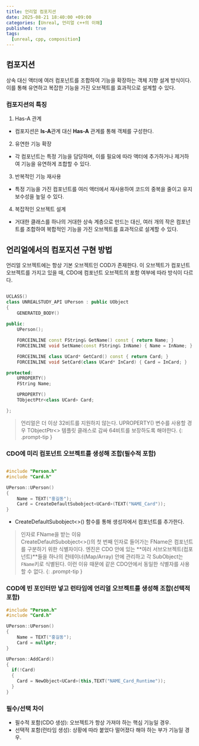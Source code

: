 ```yaml
---
title: 언리얼 컴포지션
date: 2025-08-21 18:40:00 +09:00
categories: [Unreal, 언리얼 c++의 이해]
published: true
tags:
  [unreal, cpp, composition]
---
```


## **컴포지션**
상속 대신 액터에 여러 컴포넌트를 조합하여 기능을 확장하는 객체 지향 설계 방식이다. 이를 통해 유연하고 복잡한 기능을 가진 오브젝트를 효과적으로 설계할 수 있다.

### 컴포지션의 특징
1. Has-A 관계
  - 컴포지션은 **Is-A**관계 대신 **Has-A** 관계를 통해 객체를 구성한다. 

2. 유연한 기능 확장
  - 각 컴포넌트는 특정 기능을 담당하며, 이를 필요에 따라 액터에 추가하거나 제거하여 기능을 유연하게 조합할 수 있다.

3. 반복적인 기능 재사용
  - 특정 기능을 가진 컴포넌트를 여러 액터에서 재사용하여 코드의 중복을 줄이고 유지보수성을 높일 수 있다.

4. 복잡적인 오브젝트 설계
  - 거대한 클래스를 하나의 거대한 상속 계층으로 만드는 대신, 여러 개의 작은 컴포넌트를 조합하여 복합적인 기능을 가진 오브젝트를 효과적으로 설계할 수 있다.


## **언리얼에서의 컴포지션 구현 방법**
언리얼 오브젝트에는 항상 기본 오브젝트인 COD가 존재한다. 이 오브젝트가 컴포넌트 오브젝트를 가지고 있을 때, CDO에 컴포넌트 오브젝트의 포함 여부에 따라 방식이 다르다.

```cpp

UCLASS()
class UNREALSTUDY_API UPerson : public UObject
{
	GENERATED_BODY()
	
public:
	UPerson();

	FORCEINLINE const FString& GetName() const { return Name; }
	FORCEINLINE void SetName(const FString& InName) { Name = InName; }

	FORCEINLINE class UCard* GetCard() const { return Card; }
	FORCEINLINE void SetCard(class UCard* InCard) { Card = InCard; }

protected:
	UPROPERTY()
	FString Name;

	UPROPERTY()
	TObjectPtr<class UCard> Card;

};
```

> 언리얼은 더 이상 32비트를 지원하지 않는다. UPROPERTY() 변수를 사용할 경우 TObjectPtr<> 템플릿 클래스로 감싸 64비트를 보장하도록 해야한다.
{: .prompt-tip }


### CDO에 미리 컴포넌트 오브젝트를 생성해 조합(필수적 포함)

```cpp

#include "Person.h"
#include "Card.h"

UPerson::UPerson()
{
	Name = TEXT("홍길동");
	Card = CreateDefaultSubobject<UCard>(TEXT("NAME_Card"));
}
```

- CreateDefaultSubobject<>() 함수를 통해 생성자에서 컴포넌트를 추가한다.

> 인자로 FName을 받는 이유  
CreateDefaultSubobject<>()의 첫 번째 인자로 들어가는 FName은 컴포넌트를 구분하기 위한 식별자이다. 엔진은 CDO 안에 있는 **여러 서브오브젝트(컴포넌트)**들을 하나의 컨테이너(Map/Array) 안에 관리하고 각 SubObject는 `FName`키로 식별된다. 이런 이유 때문에 같은 CDO안에서 동일한 식별자를 사용할 수 없다.
{: .prompt-tip }

### COD에 빈 포인터만 넣고 런타임에 언리얼 오브젝트를 생성해 조합(선택적 포함)

```cpp
#include "Person.h"
#include "Card.h"

UPerson::UPerson()
{
	Name = TEXT("홍길동");
	Card = nullptr;
}

UPerson::AddCard()
{
  if(!Card)
  {
    Card = NewObject<UCard>(this,TEXT("NAME_Card_Runtime"));
  }
}
```

### 필수/선택 차이
- 필수적 포함(CDO 생성): 오브젝트가 항상 가져야 하는 핵심 기능일 경우.
- 선택적 포함(런타임 생성): 상황에 따라 붙었다 떨어졌다 해야 하는 부가 기능일 경우.


